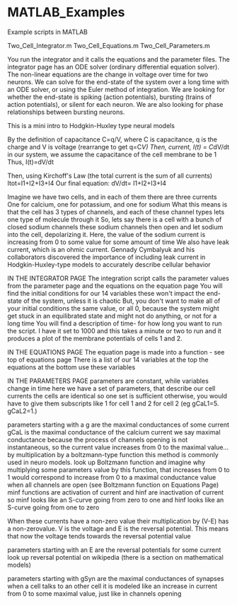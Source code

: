 # MATLAB_Examples
Example scripts in MATLAB


Two_Cell_Integrator.m
Two_Cell_Equations.m
Two_Cell_Parameters.m 

You run the integrator and it calls the equations and the parameter files. The integrator page has an ODE solver (ordinary differential equation solver). The non-linear equations are the change in voltage over time for two neurons. We can solve for the end-state of the system over a long time with an ODE solver, or using the Euler method of integration. We are looking for whether the end-state is spiking (action potentials), bursting (trains of action potentials), or silent for each neuron. We are also looking for phase relationships between bursting neurons.

This is a mini intro to Hodgkin-Huxley type neural models

By the definition of capacitance C=q/V, where C is capacitance, q is the
charge and V is voltage (rearrange to get q=C*V)
Then, current, I(t) = C*dV/dt
in our system, we assume the capacitance of the cell membrane to be 1
Thus, I(t)=dV/dt
 
Then, using Kirchoff's Law (the total current is the sum of all currents)
Itot=I1+I2+I3+I4
Our final equation:
dV/dt= I1+I2+I3+I4
 
Imagine we have two cells, and in each of them there are three currents
One for calcium, one for potassium, and one for sodium
What this means is that the cell has 3 types of channels, and each of
these channel types lets one type of molecule through it
So, lets say there is a cell with a bunch of closed sodium channels
these sodium channels then open and let sodium into the
cell, depolarizing it. Here, the value of the sodium current is
increasing from 0 to some value for some amount of time
We also have leak current, which is an ohmic current. 
Gennady Cymbalyuk and his collaborators discovered the importance of
including leak current in Hodgkin-Huxley-type models to accurately
describe cellular behavior
 
 
 
IN THE INTEGRATOR PAGE
The integration script calls the parameter values from the parameter page 
and the equations on the equation page 
You will find the initial conditions for our 14 variables
these won't impact the end-state of the system, unless it is chaotic
But, you don't want to make all of your initial conditions the same
value, or all 0, because the system might get stuck in an 
equilibrated state and might not do anything, or not for a long time
You will find a description of time- for how long
you want to run the script. I have it set to 1000 and this takes 
a minute or two to run and it produces a plot of 
the membrane potentials of cells 1 and 2.
 
 
IN THE EQUATIONS PAGE
The equation page is made into a function - see top of equations page
There is a list of our 14 variables at the top
the equations at the bottom use these variables
 
 
IN THE PARAMETERS PAGE
parameters are constant, while variables change in time
here we have a set of parameters, that describe our cell currents
the cells are identical so one set is sufficient
otherwise, you would have to give them subscripts like 1 for cell 1 
and 2 for cell 2 (eg gCaL1=5. gCaL2=1.)
 
parameters starting with a g are the maximal conductances of some current
gCaL is the maximal conductance of the calcium current
we say maximal conductance because the process of channels
opening is not instantaneous, so the current value increases from 0
to the maximal value... by multiplication by a boltzmann-type function
this method is commonly used in neuro models. 
look up Boltzmann function and imagine why multiplying some parameters value
by this function, that increases from 0 to 1 would correspond to increase
from 0 to a maximal conductance value when all channels are open
(see Boltzmann function on Equations Page)
minf functions are activation of current and hinf are inactivation of
current so minf looks like an S-curve going from zero to one and hinf
looks like an S-curve going from one to zero
 
When these currents have a non-zero value their multiplication by (V-E)
has a non-zerovalue. V is the voltage and E is the reversal potential.
This means that now the voltage tends towards the reversal potential
value
 
parameters starting with an E are the reversal potentials for some current
look up reversal potential on wikipedia 
(there is a section on mathematical models)
 
parameters starting with gSyn are the maximal conductances of synapses
when a cell talks to an other cell it is modeled like an increase in
current from 0 to some maximal value, just like in channels opening

